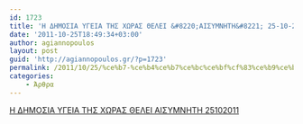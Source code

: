 ```yaml
---
id: 1723
title: 'Η ΔΗΜΟΣΙΑ ΥΓΕΙΑ ΤΗΣ ΧΩΡΑΣ ΘΕΛΕΙ &#8220;ΑΙΣΥΜΝΗΤΗ&#8221; 25-10-2011'
date: '2011-10-25T18:49:34+03:00'
author: agiannopoulos
layout: post
guid: 'http://agiannopoulos.gr/?p=1723'
permalink: /2011/10/25/%ce%b7-%ce%b4%ce%b7%ce%bc%ce%bf%cf%83%ce%b9%ce%b1-%cf%85%ce%b3%ce%b5%ce%b9%ce%b1-%cf%84%ce%b7%cf%83-%cf%87%cf%89%cf%81%ce%b1%cf%83-%ce%b8%ce%b5%ce%bb%ce%b5%ce%b9-%ce%b1%ce%b9%cf%83%cf%85%ce%bc%ce%bd/
categories:
    - Άρθρα
---
```


[Η ΔΗΜΟΣΙΑ ΥΓΕΙΑ ΤΗΣ ΧΩΡΑΣ ΘΕΛΕΙ ΑΙΣΥΜΝΗΤΗ 25102011](/wp-content/uploads/2012/04/ceb7-ceb4ceb7cebccebfcf83ceb9ceb1-cf85ceb3ceb5ceb9ceb1-cf84ceb7cf83-cf87cf89cf81ceb1cf83-ceb8ceb5cebbceb5ceb9-ceb1ceb9cf83cf85cebccebd.doc)